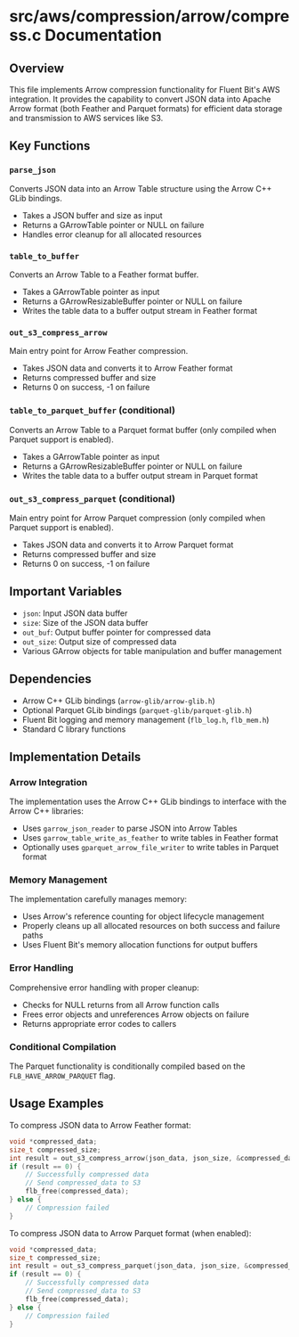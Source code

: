 # src/aws/compression/arrow/compress.c Documentation

## Overview

This file implements Arrow compression functionality for Fluent Bit's AWS integration. It provides the capability to convert JSON data into Apache Arrow format (both Feather and Parquet formats) for efficient data storage and transmission to AWS services like S3.

## Key Functions

### `parse_json`
Converts JSON data into an Arrow Table structure using the Arrow C++ GLib bindings.
- Takes a JSON buffer and size as input
- Returns a GArrowTable pointer or NULL on failure
- Handles error cleanup for all allocated resources

### `table_to_buffer`
Converts an Arrow Table to a Feather format buffer.
- Takes a GArrowTable pointer as input
- Returns a GArrowResizableBuffer pointer or NULL on failure
- Writes the table data to a buffer output stream in Feather format

### `out_s3_compress_arrow`
Main entry point for Arrow Feather compression.
- Takes JSON data and converts it to Arrow Feather format
- Returns compressed buffer and size
- Returns 0 on success, -1 on failure

### `table_to_parquet_buffer` (conditional)
Converts an Arrow Table to a Parquet format buffer (only compiled when Parquet support is enabled).
- Takes a GArrowTable pointer as input
- Returns a GArrowResizableBuffer pointer or NULL on failure
- Writes the table data to a buffer output stream in Parquet format

### `out_s3_compress_parquet` (conditional)
Main entry point for Arrow Parquet compression (only compiled when Parquet support is enabled).
- Takes JSON data and converts it to Arrow Parquet format
- Returns compressed buffer and size
- Returns 0 on success, -1 on failure

## Important Variables

- `json`: Input JSON data buffer
- `size`: Size of the JSON data buffer
- `out_buf`: Output buffer pointer for compressed data
- `out_size`: Output size of compressed data
- Various GArrow objects for table manipulation and buffer management

## Dependencies

- Arrow C++ GLib bindings (`arrow-glib/arrow-glib.h`)
- Optional Parquet GLib bindings (`parquet-glib/parquet-glib.h`)
- Fluent Bit logging and memory management (`flb_log.h`, `flb_mem.h`)
- Standard C library functions

## Implementation Details

### Arrow Integration
The implementation uses the Arrow C++ GLib bindings to interface with the Arrow C++ libraries:
- Uses `garrow_json_reader` to parse JSON into Arrow Tables
- Uses `garrow_table_write_as_feather` to write tables in Feather format
- Optionally uses `gparquet_arrow_file_writer` to write tables in Parquet format

### Memory Management
The implementation carefully manages memory:
- Uses Arrow's reference counting for object lifecycle management
- Properly cleans up all allocated resources on both success and failure paths
- Uses Fluent Bit's memory allocation functions for output buffers

### Error Handling
Comprehensive error handling with proper cleanup:
- Checks for NULL returns from all Arrow function calls
- Frees error objects and unreferences Arrow objects on failure
- Returns appropriate error codes to callers

### Conditional Compilation
The Parquet functionality is conditionally compiled based on the `FLB_HAVE_ARROW_PARQUET` flag.

## Usage Examples

To compress JSON data to Arrow Feather format:
```c
void *compressed_data;
size_t compressed_size;
int result = out_s3_compress_arrow(json_data, json_size, &compressed_data, &compressed_size);
if (result == 0) {
    // Successfully compressed data
    // Send compressed_data to S3
    flb_free(compressed_data);
} else {
    // Compression failed
}
```

To compress JSON data to Arrow Parquet format (when enabled):
```c
void *compressed_data;
size_t compressed_size;
int result = out_s3_compress_parquet(json_data, json_size, &compressed_data, &compressed_size);
if (result == 0) {
    // Successfully compressed data
    // Send compressed_data to S3
    flb_free(compressed_data);
} else {
    // Compression failed
}
```